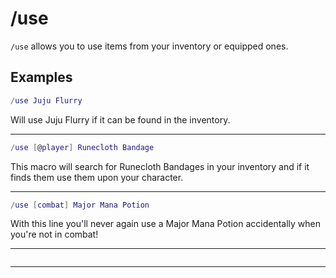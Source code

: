 # /use

`/use` allows you to use items from your inventory or equipped ones.

## Examples

```lua
/use Juju Flurry
```

Will use Juju Flurry if it can be found in the inventory.

---

```lua
/use [@player] Runecloth Bandage
```

This macro will search for Runecloth Bandages in your inventory and if it finds them use them upon your character.

---

```lua
/use [combat] Major Mana Potion
```

With this line you'll never again use a Major Mana Potion accidentally when you're not in combat!

---

```lua
```

---

```lua
```
